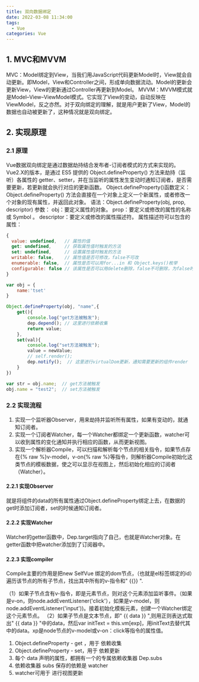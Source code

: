 ```yaml
---
title: 双向数据绑定
date: 2022-03-08 11:34:00
tags: 
  - Vue
categories: Vue
---
```

## 1. MVC和MVVM
MVC：Model绑定到View，当我们用JavaScript代码更新Model时，View就会自动更新。即Model，View和Controller之间，形成单向数据流动。Model的更新会更新View，View的更新通过Controller再更新到Model。
MVVM：MVVM模式就是Model–View–ViewModel模式。它实现了View的变动，自动反映在 ViewModel，反之亦然。对于双向绑定的理解，就是用户更新了View，Model的数据也自动被更新了，这种情况就是双向绑定。

## 2. 实现原理
### 2.1 原理
Vue数据双向绑定是通过数据劫持结合发布者-订阅者模式的方式来实现的。Vue2.X的版本，是通过 ES5 提供的 Object.defineProperty() 方法来劫持（监听）各属性的 getter、setter，并在当监听的属性发生变动时通知订阅者，是否需要更新，若更新就会执行对应的更新函数。
Object.defineProperty()函数定义：Object.defineProperty() 方法会直接在一个对象上定义一个新属性，或者修改一个对象的现有属性，并返回此对象。
语法：Object.defineProperty(obj, prop, descriptor)
参数：
obj：要定义属性的对象。
prop：要定义或修改的属性的名称或 Symbol 。
descriptor：要定义或修改的属性描述符。
属性描述符可以包含的属性：

```javascript
{
  value: undefined,   // 属性的值
  get: undefined,     // 获取属性值时触发的方法
  set: undefined,     // 设置属性值时触发的方法
  writable: false,    // 属性值是否可修改，false不可改
  enumerable: false,  // 属性是否可以用for...in 和 Object.keys()枚举
  configurable: false // 该属性是否可以用delete删除，false不可删除，为false时也不能再修改该参数
}
```

```javascript
var obj = {    
    name:'tset'
}

Object.defineProperty(obj, "name",{
    get(){        
        console.log("get方法被触发");
        dep.depend(); // 这里进行依赖收集
        return value;
    },
    set(val){        
        console.log("set方法被触发");
        value = newValue;
        // self.render();
        dep.notify();  // 这里进行virtualDom更新，通知需要更新的组件render
    }
})

var str = obj.name;  // get方法被触发
obj.name = "test2";  // set方法被触发
```

### 2.2 实现流程

1. 实现一个监听器Observer，用来劫持并监听所有属性，如果有变动的，就通知订阅者。
2. 实现一个订阅者Watcher，每一个Watcher都绑定一个更新函数，watcher可以收到属性的变化通知并执行相应的函数，从而更新视图。
3. 实现一个解析器Compile，可以扫描和解析每个节点的相关指令，如果节点存在{% raw %}v-model，v-on{% raw %}等指令，则解析器Compile初始化这类节点的模板数据，使之可以显示在视图上，然后初始化相应的订阅者（Watcher）。

#### 2.2.1 实现Observer
就是将组件的data的所有属性通过Object.defineProperty绑定上去，在数据的get时添加订阅者，set的时候通知订阅者。

#### 2.2.2 实现Watcher
Watcher的getter函数中，Dep.target指向了自己，也就是Watcher对象。在getter函数中把watcher添加到了订阅器中。

#### 2.2.3 实现compiler
Compile主要的作用是把new SelfVue 绑定的dom节点，（也就是el标签绑定的id）遍历该节点的所有子节点，找出其中所有的v-指令和" {{}} ".

（1）如果子节点含有v-指令，即是元素节点，则对这个元素添加监听事件。（如果是v-on，则node.addEventListener('click'），如果是v-model，则node.addEventListener('input'))。接着初始化模板元素，创建一个Watcher绑定这个元素节点。
（2）如果子节点是文本节点，即" {{ data }} ",则用正则表达式取出" {{ data }} "中的data，然后var initText = this.vm[exp]，用initText去替代其中的data。xp是node节点的v-model或v-on：click等指令的属性值。


1. Object.defineProperty - get ，用于 依赖收集
2. Object.defineProperty - set，用于 依赖更新
3. 每个 data 声明的属性，都拥有一个的专属依赖收集器 Dep.subs
4. 依赖收集器 subs 保存的依赖是 watcher
5. watcher可用于 进行视图更新